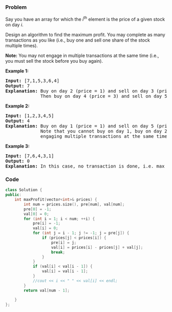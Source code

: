 ### Problem
<p>Say you have an array for which the <em>i</em><sup>th</sup> element is the price of a given stock on day <em>i</em>.</p>

<p>Design an algorithm to find the maximum profit. You may complete as many transactions as you like (i.e., buy one and sell one share of the stock multiple times).</p>

<p><strong>Note:</strong> You may not engage in multiple transactions at the same time (i.e., you must sell the stock before you buy again).</p>

<p><strong>Example 1:</strong></p>

<pre>
<strong>Input:</strong> [7,1,5,3,6,4]
<strong>Output:</strong> 7
<strong>Explanation:</strong> Buy on day 2 (price = 1) and sell on day 3 (price = 5), profit = 5-1 = 4.
&nbsp;            Then buy on day 4 (price = 3) and sell on day 5 (price = 6), profit = 6-3 = 3.
</pre>

<p><strong>Example 2:</strong></p>

<pre>
<strong>Input:</strong> [1,2,3,4,5]
<strong>Output:</strong> 4
<strong>Explanation:</strong> Buy on day 1 (price = 1) and sell on day 5 (price = 5), profit = 5-1 = 4.
&nbsp;            Note that you cannot buy on day 1, buy on day 2 and sell them later, as you are
&nbsp;            engaging multiple transactions at the same time. You must sell before buying again.
</pre>

<p><strong>Example 3:</strong></p>

<pre>
<strong>Input:</strong> [7,6,4,3,1]
<strong>Output:</strong> 0
<strong>Explanation:</strong> In this case, no transaction is done, i.e. max profit = 0.</pre>


### Code
```cpp
class Solution {
public:
    int maxProfit(vector<int>& prices) {
        int num = prices.size(), pre[num], val[num];
        pre[0] = -1;
        val[0] = 0;
        for (int i = 1; i < num; ++i) {
            pre[i] = -1;
            val[i] = 0;
            for (int j = i - 1; j != -1; j = pre[j]) {
                if (prices[j] < prices[i]) {
                    pre[i] = j;
                    val[i] = prices[i] - prices[j] + val[j];
                    break;
                }
            }
            if (val[i] < val[i - 1]) {
                val[i] = val[i - 1];
            }
            //cout << i << " " << val[i] << endl;
        }
        return val[num - 1];
        
    }
};
```

